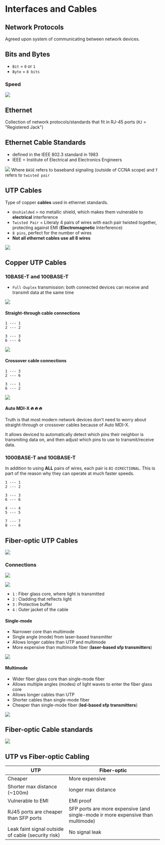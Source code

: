# Interfaces and Cables

## Network Protocols

Agreed upon system of communicating between network devices.

## Bits and Bytes

* `Bit` = `0` or `1`
* `Byte` = `8 bits`

### Speed

![](docs/bits_n_bytes.png)

## Ethernet

Collection of network protocols/standards that fit in RJ-45 ports (`RJ` = "Registered Jack")

## Ethernet Cable Standards

* defined in the IEEE 802.3 standard in 1983
* IEEE = Institute of Electrical and Electronics Engineers

![](docs/copper_ethernet_standards.png)
Where `BASE` refers to baseband signaling (outside of CCNA scope) and `T` refers to `twisted pair`

## UTP Cables

Type of copper **cables** used in ethernet standards.

* `Unshielded` = no metallic shield, which makes them vulnerable to **electrical** interference
* `Twisted Pair` = Literaly 4 pairs of wires with each pair twisted together, protecting against EMI (**Electromagnetic** Interference)
* `8 pins`, perfect for the number of wires
* **Not all ethernet cables use all 8 wires**

![](docs/utp_cables_used_wires.png)

## Copper UTP Cables

### 10BASE-T and 100BASE-T

* `Full-Duplex` transmission: both connected devices can receive and transmit data at the same time

![](docs/pins_chart_10base-t_100base-t.png)

#### Straight-through cable connections

```
1 --- 1
2 --- 2

3 --- 3
6 --- 6
```

![](docs/straight-through_pc_and_switch.png)

#### Crossover cable connections

```
1 --- 3
2 --- 6

3 --- 1
6 --- 2
```

![](docs/crossover_router_and_router.png)

#### **Auto MDI-X** :fire: :fire: :fire:
Truth is that most modern network devices don't need to worry about straight-through or crossover cables because of Auto MDI-X.

It allows deviced to automatically detect which pins their neighbor is transmiting data on, and then adjust which pins to use to transmit/receive data.


### 1000BASE-T and 10GBASE-T

In addition to using **ALL** pairs of wires, each pair is `BI-DIRECTIONAL`. This is part of the reason why they can operate at much faster speeds.

```
1 --- 1
2 --- 2

3 --- 3
6 --- 6

4 --- 4
5 --- 5

7 --- 7
8 --- 8
```

## Fiber-optic UTP Cables

![](docs/sfp_transceiver.png)

### Connections

![](docs/fiber_cable.png)

![](docs/fiber_optic_layers.png)
* `1` : Fiber glass core, where light is transmitted
* `2` : Cladding that reflects light
* `3` : Protective buffer
* `4` : Outer jacket of the cable

#### Single-mode

* Narrower core than multimode
* Single angle (mode) from laser-based transmitter
* Allows longer cables than UTP and multimode
* More expensive than    multimode fiber (**laser-based sfp transmitters**)

![](docs/single-mode_fiber.png)

#### Multimode

* Wider fiber glass core than single-mode fiber
* Allows multiple angles (modes) of light waves to enter the fiber glass core
* Allows longer cables than UTP
* Shorter cables than single-mode fiber
* Cheaper than single-mode fiber (**led-based sfp transmitters**)

![](docs/multimode_fiber.png)

## Fiber-optic Cable standards
![](docs/fiber_optic_standards.png)


## UTP vs Fiber-optic Cabling

| UTP | Fiber-optic |
| --- | --- |
| Cheaper | More expensive |
| Shorter max distance (~100m) | longer max distance |
| Vulnerable to EMI | EMI proof |
| RJ45 ports are cheaper than SFP ports | SFP ports are more expensive (and single-mode ir more expensive than multimode) |
| Leak faint signal outside of cable (security risk) | No signal leak |

